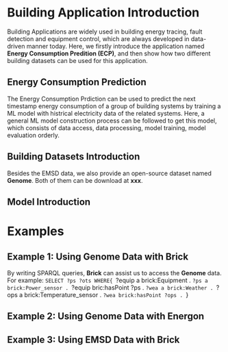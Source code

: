 # Building Application Introduction
Building Applications are widely used in building energy tracing, fault detection and equipment control, which are always developed in data-driven manner today. Here, we firstly introduce the application named **Energy Consumption Predition (ECP)**, and then show how two different building datasets can be used for this application.
## Energy Consumption Prediction
The Energy Consumption Prdiction can be used to predict the next timestamp energy consumption of a group of building systems by training a ML model with histrical electricity data of the related systems. Here, a general ML model construction process can be followed to get this model, which consists of data access, data processing, model training, model evaluation orderly.
## Building Datasets Introduction
Besides the EMSD data, we also provide an open-source dataset named **Genome**. Both of them can be download at **xxx**.
## Model Introduction

# Examples
## Example 1: Using Genome Data with Brick
By writing SPARQL queries, **Brick** can assist us to access the **Genome** data. For example:
`SELECT ?ps ?ots WHERE{
`?equip a brick:Equipment .
`?ps a brick:Power_sensor .
`?equip bric:hasPoint ?ps .
`?wea a brick:Weather .
`?ops a brick:Temperature_sensor .
`?wea brick:hasPoint ?ops .
`}
## Example 2: Using Genome Data with Energon
## Example 3: Using EMSD Data with Brick

